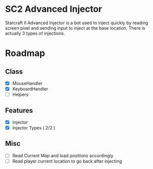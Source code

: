 # SC2 Advanced Injector

Starcraft II Advanced Injector is a bot used to inject quickly by reading screen pixel and sending input to inject at the base location.
There is actually 3 types of injections.

# Roadmap

## Class

 * [x] MouseHandler
 * [x] KeyboardHandler
 * [ ] Helpers
 
## Features

 * [x] Injector 
 * [x] Injector Types ( 2/2 )

## Misc
 * [ ] Read Current Map and load positions accordingly
 * [ ] Read player current location to go back after injecting
